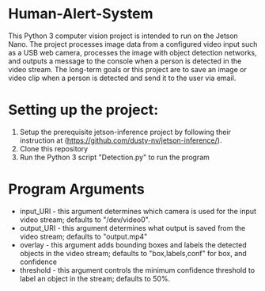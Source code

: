 # Human-Alert-System
This Python 3 computer vision project is intended to run on the Jetson Nano. The project processes image data from a configured video input such as a USB web camera, processes the image with object detection networks, and outputs a message to the console when a person is detected in the video stream. The long-term goals or this project are to save an image or video clip when a person is detected and send it to the user via email.


# Setting up the project:
1. Setup the prerequisite jetson-inference project by following their instruction at (https://github.com/dusty-nv/jetson-inference/).
2. Clone this repository
3. Run the Python 3 script "Detection.py" to run the program

# Program Arguments
* input_URI - this argument determines which camera is used for the input video stream; defaults to "/dev/video0".
* output_URI - this argument determines what output is saved from the video stream; defaults to "output.mp4"
* overlay - this argument adds bounding boxes and labels the detected objects in the video stream; defaults to "box,labels,conf" for box, and confidence
* threshold - this argument controls the minimum confidence threshold to label an object in the stream; defaults to 50%.
